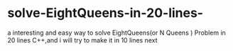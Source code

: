 # solve-EightQueens-in-20-lines-
a interesting and easy way to solve EightQueens(or N Queens ) Problem in 20 lines C++,and i will try to make it in 10 lines next
